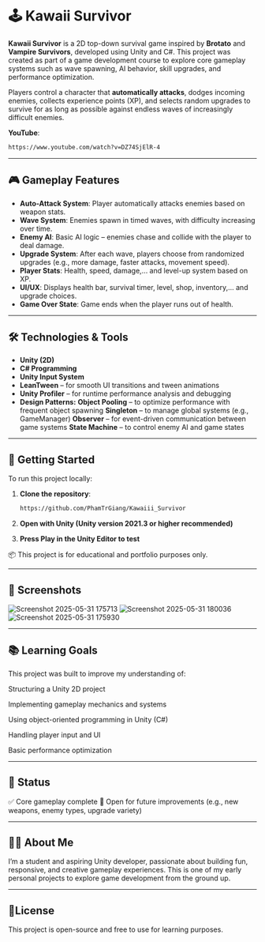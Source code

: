 # 🕹️ Kawaii Survivor

**Kawaii Survivor** is a 2D top-down survival game inspired by **Brotato** and **Vampire Survivors**, developed using Unity and C#. This project was created as part of a game development course to explore core gameplay systems such as wave spawning, AI behavior, skill upgrades, and performance optimization.

Players control a character that **automatically attacks**, dodges incoming enemies, collects experience points (XP), and selects random upgrades to survive for as long as possible against endless waves of increasingly difficult enemies.

**YouTube**:
   ```bash
   https://www.youtube.com/watch?v=DZ74SjElR-4
   ```

---

## 🎮 Gameplay Features

- **Auto-Attack System**: Player automatically attacks enemies based on weapon stats.
- **Wave System**: Enemies spawn in timed waves, with difficulty increasing over time.
- **Enemy AI**: Basic AI logic – enemies chase and collide with the player to deal damage.
- **Upgrade System**: After each wave, players choose from randomized upgrades (e.g., more damage, faster attacks, movement speed).
- **Player Stats**: Health, speed, damage,... and level-up system based on XP.
- **UI/UX**: Displays health bar, survival timer, level, shop, inventory,... and upgrade choices.
- **Game Over State**: Game ends when the player runs out of health.

---

## 🛠️ Technologies & Tools
- **Unity (2D)**
- **C# Programming**
- **Unity Input System**
- **LeanTween** – for smooth UI transitions and tween animations
- **Unity Profiler** – for runtime performance analysis and debugging
- **Design Patterns:**
      **Object Pooling** – to optimize performance with frequent object spawning
      **Singleton** – to manage global systems (e.g., GameManager)
      **Observer** – for event-driven communication between game systems
      **State Machine** – to control enemy AI and game states
  
---

## 🚀 Getting Started

To run this project locally:

1. **Clone the repository**:
   ```bash
   https://github.com/PhamTrGiang/Kawaiii_Survivor
2. **Open with Unity (Unity version 2021.3 or higher recommended)**

3. **Press Play in the Unity Editor to test**

📦 This project is for educational and portfolio purposes only.

---

## 📸 Screenshots
   
   ![Screenshot 2025-05-31 175713](https://github.com/user-attachments/assets/0aa8c644-7f39-4d44-9218-ff54904e6421)
   ![Screenshot 2025-05-31 180036](https://github.com/user-attachments/assets/67300f60-67f2-49ff-b15c-b2a61055a821)
   ![Screenshot 2025-05-31 175930](https://github.com/user-attachments/assets/03b3957d-557d-4356-8b04-a133ebd191b8)

---

## 📚 Learning Goals
This project was built to improve my understanding of:

Structuring a Unity 2D project

Implementing gameplay mechanics and systems

Using object-oriented programming in Unity (C#)

Handling player input and UI

Basic performance optimization

---

## 📌 Status
✅ Core gameplay complete
🔄 Open for future improvements (e.g., new weapons, enemy types, upgrade variety)

---

## 🙋‍♂️ About Me
I’m a student and aspiring Unity developer, passionate about building fun, responsive, and creative gameplay experiences. This is one of my early personal projects to explore game development from the ground up.

---

## 📄License
This project is open-source and free to use for learning purposes.
